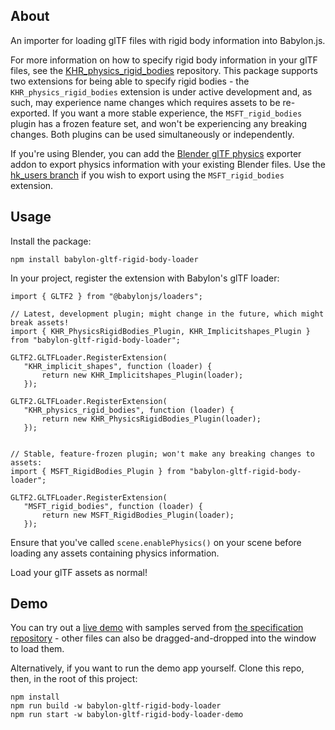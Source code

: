 ## About

An importer for loading glTF files with rigid body information into Babylon.js.

For more information on how to specify rigid body information in your glTF files, see the [KHR_physics_rigid_bodies](https://github.com/eoineoineoin/glTF_Physics) repository. This package supports two extensions for being able to specify rigid bodies - the `KHR_physics_rigid_bodies` extension is under active development and, as such, may experience name changes which requires assets to be re-exported. If you want a more stable experience, the `MSFT_rigid_bodies` plugin has a frozen feature set, and won't be experiencing any breaking changes. Both plugins can be used simultaneously or independently.

If you're using Blender, you can add the [Blender glTF physics](https://github.com/eoineoineoin/glTF_Physics_Blender_Exporter) exporter addon to export physics information with your existing Blender files. Use the [hk_users branch](https://github.com/eoineoineoin/glTF_Physics_Blender_Exporter/tree/hk_users) if you wish to export using the `MSFT_rigid_bodies` extension.

## Usage

Install the package:

```
npm install babylon-gltf-rigid-body-loader
```

In your project, register the extension with Babylon's glTF loader:

```
import { GLTF2 } from "@babylonjs/loaders";

// Latest, development plugin; might change in the future, which might break assets!
import { KHR_PhysicsRigidBodies_Plugin, KHR_Implicitshapes_Plugin } from "babylon-gltf-rigid-body-loader";

GLTF2.GLTFLoader.RegisterExtension(
   "KHR_implicit_shapes", function (loader) {
       return new KHR_Implicitshapes_Plugin(loader);
   });

GLTF2.GLTFLoader.RegisterExtension(
   "KHR_physics_rigid_bodies", function (loader) {
       return new KHR_PhysicsRigidBodies_Plugin(loader);
   });


// Stable, feature-frozen plugin; won't make any breaking changes to assets:
import { MSFT_RigidBodies_Plugin } from "babylon-gltf-rigid-body-loader";

GLTF2.GLTFLoader.RegisterExtension(
   "MSFT_rigid_bodies", function (loader) {
       return new MSFT_RigidBodies_Plugin(loader);
   });
```

Ensure that you've called `scene.enablePhysics()` on your scene before loading any assets containing physics information.

Load your glTF assets as normal!

## Demo

You can try out a [live demo](https://eoineoineoin.github.io/glTF_Physics_Babylon/packages/demo/dist/) with samples served from [the specification repository](https://github.com/eoineoineoin/glTF_Physics/tree/master/samples/) - other files can also be dragged-and-dropped into the window to load them.

Alternatively, if you want to run the demo app yourself. Clone this repo, then, in the root of this project:

```
npm install
npm run build -w babylon-gltf-rigid-body-loader
npm run start -w babylon-gltf-rigid-body-loader-demo
```
